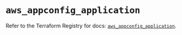 # `aws_appconfig_application`

Refer to the Terraform Registry for docs: [`aws_appconfig_application`](https://registry.terraform.io/providers/hashicorp/aws/5.94.1/docs/resources/appconfig_application).
